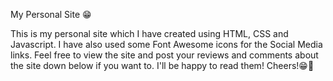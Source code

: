 My Personal Site 😁

This is my personal site which I have created using HTML, CSS and Javascript. I have also used some Font Awesome icons for the Social Media links. Feel free to view the site and post your reviews and comments about the site down below if you want to. I'll be happy to read them! Cheers!😁🙌
